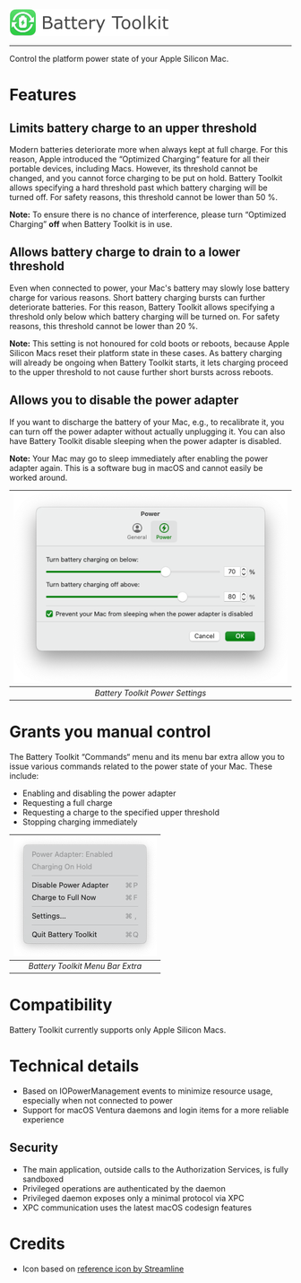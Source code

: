 ![](Resources/LogoCaption.png)

-----

Control the platform power state of your Apple Silicon Mac.

# Features

## Limits battery charge to an upper threshold

Modern batteries deteriorate more when always kept at full charge. For this reason, Apple introduced the “Optimized Charging“ feature for all their portable devices, including Macs. However, its threshold cannot be changed, and you cannot force charging to be put on hold. Battery Toolkit allows specifying a hard threshold past which battery charging will be turned off. For safety reasons, this threshold cannot be lower than 50 %.

**Note:** To ensure there is no chance of interference, please turn “Optimized Charging” **off** when Battery Toolkit is in use.

## Allows battery charge to drain to a lower threshold

Even when connected to power, your Mac's battery may slowly lose battery charge for various reasons. Short battery charging bursts can further deteriorate batteries. For this reason, Battery Toolkit allows specifying a threshold only below which battery charging will be turned on. For safety reasons, this threshold cannot be lower than 20 %.

**Note:** This setting is not honoured for cold boots or reboots, because Apple Silicon Macs reset their platform state in these cases. As battery charging will already be ongoing when Battery Toolkit starts, it lets charging proceed to the upper threshold to not cause further short bursts across reboots.

## Allows you to disable the power adapter

If you want to discharge the battery of your Mac, e.g., to recalibrate it, you can turn off the power adapter without actually unplugging it. You can also have Battery Toolkit disable sleeping when the power adapter is disabled.

**Note:** Your Mac may go to sleep immediately after enabling the power adapter again. This is a software bug in macOS and cannot easily be worked around.

|![Power Settings](Resources/PowerSettings.png)|
|:--:| 
| *Battery Toolkit Power Settings* |

# Grants you manual control

The Battery Toolkit “Commands“ menu and its menu bar extra allow you to issue various commands related to the power state of your Mac. These include:
* Enabling and disabling the power adapter
* Requesting a full charge
* Requesting a charge to the specified upper threshold
* Stopping charging immediately

|![Menu Bar Extra](Resources/MenuBarExtra.png)|
|:--:| 
| *Battery Toolkit Menu Bar Extra* |

# Compatibility

Battery Toolkit currently supports only Apple Silicon Macs.

# Technical details

* Based on IOPowerManagement events to minimize resource usage, especially when not connected to power
* Support for macOS Ventura daemons and login items for a more reliable experience

## Security
* The main application, outside calls to the Authorization Services, is fully sandboxed
* Privileged operations are authenticated by the daemon
* Privileged daemon exposes only a minimal protocol via XPC
* XPC communication uses the latest macOS codesign features

# Credits
* Icon based on [reference icon by Streamline](https://seekicon.com/free-icon/rechargable-battery_1)